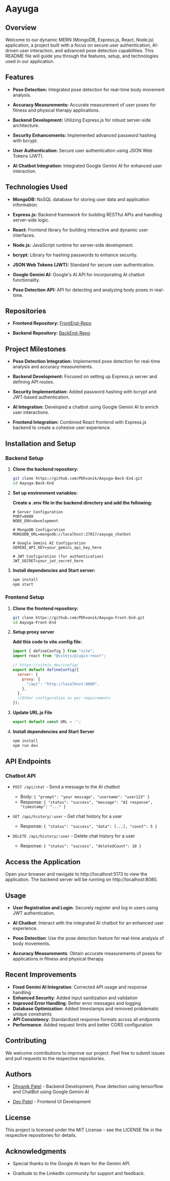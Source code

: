 # Aayuga

## Overview

Welcome to our dynamic MERN (MongoDB, Express.js, React, Node.js) application, a project built with a focus on secure user authentication, AI-driven user interaction, and advanced pose detection capabilities. This README file will guide you through the features, setup, and technologies used in our application.

## Features

- **Pose Detection:** Integrated pose detection for real-time body movement analysis.

- **Accuracy Measurements:** Accurate measurement of user poses for fitness and physical therapy applications.

- **Backend Development:** Utilizing Express.js for robust server-side architecture.

- **Security Enhancements:** Implemented advanced password hashing with bcrypt.

- **User Authentication:** Secure user authentication using JSON Web Tokens (JWT).

- **AI Chatbot Integration:** Integrated Google Gemini AI for enhanced user interaction.

## Technologies Used

- **MongoDB:** NoSQL database for storing user data and application information.

- **Express.js:** Backend framework for building RESTful APIs and handling server-side logic.

- **React:** Frontend library for building interactive and dynamic user interfaces.

- **Node.js:** JavaScript runtime for server-side development.

- **bcrypt:** Library for hashing passwords to enhance security.

- **JSON Web Tokens (JWT):** Standard for secure user authentication.

- **Google Gemini AI:** Google's AI API for incorporating AI chatbot functionality.

- **Pose Detection API:** API for detecting and analyzing body poses in real-time.

## Repositories

- **Frontend Repository:** [FrontEnd-Repo](https://github.com/PDhvanik/Aayuga-Front-End)

- **Backend Repository:** [BackEnd-Repo](https://github.com/PDhvanik/Aayuga-Back-End)

## Project Milestones

- **Pose Detection Integration:** Implemented pose detection for real-time analysis and accuracy measurements.

- **Backend Development:** Focused on setting up Express.js server and defining API routes.

- **Security Implementation:** Added password hashing with bcrypt and JWT-based authentication.

- **AI Integration:** Developed a chatbot using Google Gemini AI to enrich user interactions.

- **Frontend Integration:** Combined React frontend with Express.js backend to create a cohesive user experience.

## Installation and Setup

### Backend Setup

1. **Clone the backend repository:**

   ```bash
   git clone https://github.com/PDhvanik/Aayuga-Back-End.git
   cd Aayuga-Back-End
   ```

2. **Set up environment variables:**

   **Create a .env file in the backend directory and add the following:**

   ```env
   # Server Configuration
   PORT=8080
   NODE_ENV=development

   # MongoDB Configuration
   MONGODB_URL=mongodb://localhost:27017/aayuga_chatbot

   # Google Gemini AI Configuration
   GEMINI_API_KEY=your_gemini_api_key_here

   # JWT Configuration (for authentication)
   JWT_SECRET=your_jwt_secret_here
   ```

3. **Install dependencies and Start server:**

   ```bash
   npm install
   npm start
   ```

### Frontend Setup

1. **Clone the frontend repository:**

   ```bash
   git clone https://github.com/PDhvanik/Aayuga-Front-End.git
   cd Aayuga-Front-End
   ```

2. **Setup proxy server**

   **Add this code to vite.config file:**

   ```javascript
   import { defineConfig } from "vite";
   import react from "@vitejs/plugin-react";

   // https://vitejs.dev/config/
   export default defineConfig({
     server: {
       proxy: {
         "/api": "http://localhost:8080",
       },
     },
     //Other configuration as per requirements
   });
   ```

3. **Update URL.js File**

   ```javascript
   export default const URL = '';
   ```

4. **Install dependencies and Start Server**

   ```bash
   npm install
   npm run dev
   ```

## API Endpoints

### Chatbot API

- `POST /api/chat` - Send a message to the AI chatbot

  - Body: `{ "prompt": "your message", "username": "user123" }`
  - Response: `{ "status": "success", "message": "AI response", "timestamp": "..." }`

- `GET /api/history/:user` - Get chat history for a user

  - Response: `{ "status": "success", "data": [...], "count": 5 }`

- `DELETE /api/history/:user` - Delete chat history for a user
  - Response: `{ "status": "success", "deletedCount": 10 }`

## Access the Application

Open your browser and navigate to http://localhost:5173 to view the application. The backend server will be running on http://localhost:8080.

## Usage

- **User Registration and Login**: Securely register and log in users using JWT authentication.

- **AI Chatbot**: Interact with the integrated AI chatbot for an enhanced user experience.

- **Pose Detection**: Use the pose detection feature for real-time analysis of body movements.

- **Accuracy Measurements**: Obtain accurate measurements of poses for applications in fitness and physical therapy.

## Recent Improvements

- **Fixed Gemini AI Integration**: Corrected API usage and response handling
- **Enhanced Security**: Added input sanitization and validation
- **Improved Error Handling**: Better error messages and logging
- **Database Optimization**: Added timestamps and removed problematic unique constraints
- **API Consistency**: Standardized response formats across all endpoints
- **Performance**: Added request limits and better CORS configuration

## Contributing

We welcome contributions to improve our project. Feel free to submit issues and pull requests to the respective repositories.

## Authors

- [Dhvanik Patel](https://github.com/PDhvanik) - Backend Development, Pose detection using tensorflow and ChatBot using Google Gemini AI

- [Dev Patel](https://github.com/White-Devil04) - Frontend UI Development

## License

This project is licensed under the MIT License - see the LICENSE file in the respective repositories for details.

## Acknowledgments

- Special thanks to the Google AI team for the Gemini API.

- Gratitude to the LinkedIn community for support and feedback.
